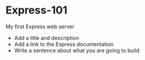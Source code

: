 # Express-101

My first Express web server

- Add a title and description
- Add a link to the Express documentation
- Write a sentence about what you are going to build
